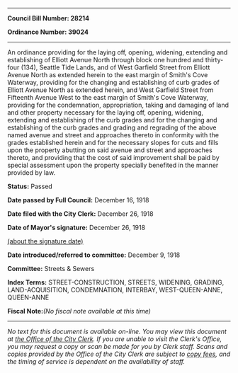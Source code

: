 

********

**Council Bill Number: 28214**
   
**Ordinance Number: 39024**
********

 An ordinance providing for the laying off, opening, widening, extending and establishing of Elliott Avenue North through block one hundred and thirty-four (134), Seattle Tide Lands, and of West Garfield Street from Elliott Avenue North as extended herein to the east margin of Smith's Cove Waterway, providing for the changing and establishing of curb grades of Elliott Avenue North as extended herein, and West Garfield Street from Fifteenth Avenue West to the east margin of Smith's Cove Waterway, providing for the condemnation, appropriation, taking and damaging of land and other property necessary for the laying off, opening, widening, extending and establishing of the curb grades and for the changing and establishing of the curb grades and grading and regrading of the above named avenue and street and approaches thereto in conformity with the grades established herein and for the necessary slopes for cuts and fills upon the property abutting on said avenue and street and approaches thereto, and providing that the cost of said improvement shall be paid by special assessment upon the property specially benefited in the manner provided by law.

**Status:** Passed
   
**Date passed by Full Council:** December 16, 1918
   
**Date filed with the City Clerk:** December 26, 1918
   
**Date of Mayor's signature:** December 26, 1918
   
[(about the signature date)](/~public/approvaldate.htm)
   
   
   
**Date introduced/referred to committee:** December 9, 1918
   
**Committee:** Streets & Sewers
   
   
**Index Terms:** STREET-CONSTRUCTION, STREETS, WIDENING, GRADING, LAND-ACQUISITION, CONDEMNATION, INTERBAY, WEST-QUEEN-ANNE, QUEEN-ANNE

**Fiscal Note:**_(No fiscal note available at this time)_
********

_No text for this document is available on-line. You may view this document at [the Office of the City Clerk](http://www.seattle.gov/leg/clerk/contactUs.htm). If you are unable to visit the Clerk's Office, you may request a copy or scan be made for you by Clerk staff. Scans and copies provided by the Office of the City Clerk are subject to [copy fees](http://clerk.seattle.gov/~public/clerkfees.htm), and the timing of service is dependent on the availability of staff._

